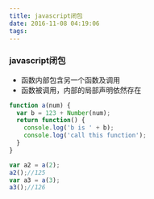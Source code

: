 ```yaml
---
title: javascript闭包
date: 2016-11-08 04:19:06
tags:
---
```

### javascript闭包
- 函数内部包含另一个函数及调用
- 函数被调用，内部的局部声明依然存在

```javascript
function a(num) {
  var b = 123 + Number(num);
  return function() {
    console.log('b is ' + b);
    console.log('call this function');
  }
}

var a2 = a(2);
a2();//125
var a3 = a(3);
a3();//126
```

